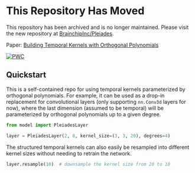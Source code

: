 # This Repository Has Moved

This repository has been archived and is no longer maintained. Please visit the new repository at [BrainchipInc/Pleiades]([https://github.com/username/new-repository](https://github.com/Brainchip-Inc/Pleiades/tree/main)).

Paper: [Building Temporal Kernels with Orthogonal Polynomials](https://arxiv.org/abs/2405.12179)

[![PWC](https://img.shields.io/endpoint.svg?url=https://paperswithcode.com/badge/building-temporal-kernels-with-orthogonal/gesture-recognition-on-dvs128-gesture)](https://paperswithcode.com/sota/gesture-recognition-on-dvs128-gesture?p=building-temporal-kernels-with-orthogonal)

## Quickstart

This is a self-contained repo for using temporal kernels parameterized by orthogonal polynomials. For example, it can be used as a drop-in replacement for convolutional layers (only supporting `nn.Conv3d` layers for now), where the last dimension (assumed to be temporal) will be parameterized by orthogonal polynomials up to a given degree.

```python
from model import PleiadesLayer

layer = PleiadesLayer(2, 8, kernel_size=(3, 3, 20), degrees=4)
```

The structured temporal kernels can also easily be resampled into different kernel sizes without needing to retrain the network.

```python
layer.resample(10)  # downsample the kernel size from 20 to 10
```
